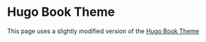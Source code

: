 # Hugo Book Theme

This page uses a slightly modified version of the [Hugo Book Theme](https://github.com/alex-shpak/hugo-book)
